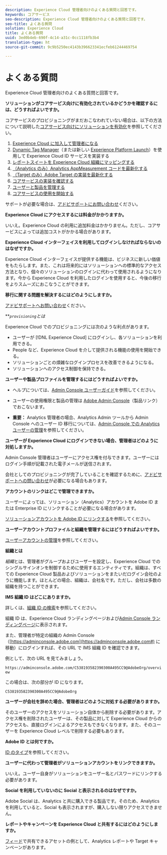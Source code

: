 ```yaml
---
description: Experience Cloud 管理者向けのよくある質問と回答です。
keywords: コアサービス
seo-description: Experience Cloud 管理者向けのよくある質問と回答です。
seo-title: よくある質問
solution: Experience Cloud
title: よくある質問
uuid: 3ed0b4eb-690f-4c14-a31c-0cc1118fb3b4
translation-type: ht
source-git-commit: 9c9b5250ec4143b396623341ecfeb61244469754

---
```



# よくある質問

Experience Cloud 管理者向けのよくある質問と回答です。

**ソリューションがコアサービス向けに有効化されているかどうかを確認するには、どうすればよいですか。**

コアサービスのプロビジョニングがまだおこなわれていない場合は、以下の方法について説明した[コアサービス向けにソリューションを有効化](../core-services/core-services.md#concept_07ED1D5C64234E77976E6D572E78FB9C)を参照してください。


1. [Experience Cloud に加入して管理者になる](../core-services/core-services.md#section_2423F0BD3DF642658103310EE5EA6154)
1. [Dynamic Tag Manager](../core-services/core-services.md#section_3C9F6DF37C654D939625BB4D485E4354)（または新しい [Experience Platform Launch](https://marketing.adobe.com/resources/help/ja_JP/experience-cloud/launch/)）を使用して Experience Cloud ID サービスを実装する
1. [レポートスイートを Experience Cloud 組織にマッピングする](../core-services/core-services.md#concept_apg_zq2_rw)
1. [（Analytics のみ）Analytics AppMeasurement コードを最新化する](../core-services/core-services.md#section_1798D9D0F05C47E29816AC4EEB9A0913)
1. [（Target のみ）Adobe Target の実装を最新化する](../core-services/core-services.md#section_C2F4493C7A36406DAE2266B429A4BD24)
1. [コアサービスの実装を確認する](../core-services/core-services.md#section_E641782A0F4F44AF8C9C91216BE330D5)
1. [ユーザーと製品を管理する](../core-services/core-services.md#section_B6E95F4E0E12483CB9DA99CBC0C5A4AF)
1. [コアサービスの使用を開始する](../core-services/core-services.md#section_960C06093623462E8EA247B3E97274A1)




サポートが必要な場合は、[アドビサポートにお問い合わせ](https://helpx.adobe.com/jp/marketing-cloud/contact-support.html)ください。

**Experience Cloud にアクセスするには料金がかかりますか。**

いいえ。Experience Cloud の利用に追加料金はかかりません。ただし、コアサービスによっては追加コストがかかる場合があります。

**Experience Cloud インターフェイスを利用してログインしなければならないのはなぜですか。**

Experience Cloud インターフェイスが提供する機能は、ビジネスに新しい価値をもたらします。また、これは将来的にはソリューションへの標準的なアクセス方法となり、個々のソリューションのログインに代わって使用されるようになります。今から Experience Cloud を利用したログインを使用すると、今後の移行をよりスムーズにおこなうことができます。

**移行に関する問題を解決するにはどのようにしますか。**

[アドビサポートへお問い合わせ](https://helpx.adobe.com/jp/marketing-cloud/contact-support.html)ください。

***`provisioning`*とは**

Experience Cloud でのプロビジョニングには次のような利点があります。

* ユーザーが [!DNL Experience Cloud] にログインし、各ソリューションを利用できる。
* People など、Experience Cloud を介して提供される機能の使用を開始できる。
* ソリューションごとの煩雑なログインプロセスを改善できるようになる。
* ソリューションへのアクセス制御を保持できる。

**ユーザーや製品プロファイルを管理するにはどうすればよいですか。**

* ヘルプについては、[Admin Console ユーザーガイド](https://helpx.adobe.com/jp/enterprise/administering/user-guide.html)を参照してください。

* ユーザーの使用権限と製品の管理は [Adobe Admin Console](https://adminconsole.adobe.com/enterprise)（製品リンク）でおこないます。

* **重要：** Analytics 管理者の場合、Analytics Admin ツールから Admin Console へのユーザー ID 移行については、[Admin Console での Analytics ユーザーの管理](https://marketing.adobe.com/resources/help/ja_JP/experience-cloud/admin-console/analytics-migration/)を参照してください。

**ユーザーが Experience Cloud にログインできない場合、管理者はどのように対処しますか。**

Admin Console 管理者はユーザーにアクセス権を付与できます。ユーザーにはログイン手順が記載された電子メールが送信されます。

会社としてのプロビジョニングが完了していることを確認するために、[アドビサポートへの問い合わせ](https://helpx.adobe.com/jp/marketing-cloud/contact-support.html)が必要になる場合もあります。

**アカウントのリンクはどこで管理できますか。**

ユーザーによっては、ソリューション（Analytics）アカウントを Adobe ID または Enterprise ID にリンクすることが必要になる場合があります。

[ソリューションアカウントを Adobe ID にリンクする](../admin-getting-started/organizations.md#task_FD389E78640848919E247AC5E95B8369)を参照してください。

**ユーザーアカウントプロファイルと組織を管理するにはどうすればよいですか。**

[ユーザーアカウントの管理](../admin-getting-started/organizations.md#topic_C31CB834F109465A82ED57FF0563B3F1)を参照してください。

**組織とは**

*組織*とは、管理者がグループおよびユーザーを設定し、Experience Cloud でのシングルサインオンを制御するために使用するエンティティです。組織は、すべての Experience Cloud 製品およびソリューションをまたいだログイン会社のように機能します。ほとんどの場合、組織は、会社名です。ただし、会社は多数の組織を持つことができます。

**IMS 組織 ID はどこにありますか。**

詳しくは、[組織 ID の検索](organizations.md)を参照してください。

組織 ID は、Experience Cloud ランディングページおよび[Admin Console ランディングページ](https://adminconsole.adobe.com)に表示されます。

また、管理者が特定の組織の Admin Console（[https://adminconsole.adobe.com](https://adminconsole.adobe.com#) に移動）にログインすれば、その URL で IMS 組織 ID を確認できます。

例として、次の URL を見てみましょう。

`https://adminconsole.adobe.com/C538193582390300A495CC9@AdobeOrg/overview`

この場合は、次の部分が ID になります。

`C538193582390300A495CC9@AdobeOrg`

**ユーザーが会社を辞めた場合、管理者はどのように対処する必要がありますか。**

そのユーザーのアクセスをソリューション自体から削除する必要があります。アクセス権を削除されたユーザーは、その製品に対して Experience Cloud からのアクセスも、直接ログインによるアクセスもできなくなります。また、そのユーザーを Experience Cloud レベルで削除する必要もあります。

**Adobe ID とは何ですか。**

[ID のタイプ](https://helpx.adobe.com/jp/enterprise/help/identity.html)を参照してください。

**ユーザーに代わって管理者がソリューションアカウントをリンクできますか。**

いいえ。ユーザー自身がソリューションをユーザー名とパスワードにリンクする必要があります。

**Social を利用していないのに Social と表示されるのはなぜですか。**

Adobe Social は、Analytics と共に購入できる製品です。そのため、Analytics を利用していると、Social も表示されますが、購入しない限りアクセスできません。

**レポートやキャンペーンを Experience Cloud と共有するにはどのようにしますか。**

[フィード](../feed.md#concept_9256B8768A294009A777282DD8719213)で共有できるアセットの例として、Analytics レポートや Target キャンペーンがあります。
